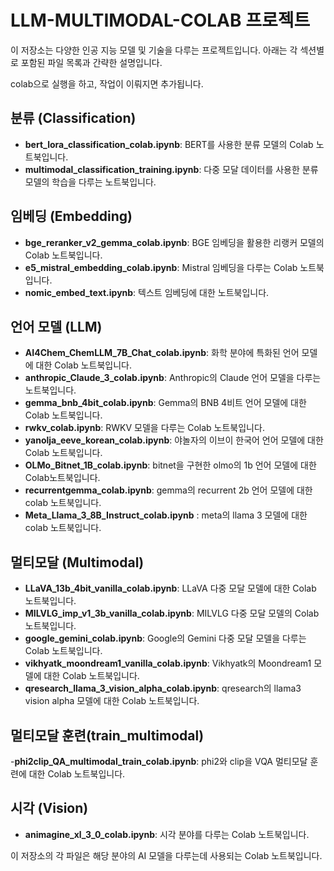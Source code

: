 # LLM-MULTIMODAL-COLAB 프로젝트

이 저장소는 다양한 인공 지능 모델 및 기술을 다루는 프로젝트입니다. 아래는 각 섹션별로 포함된 파일 목록과 간략한 설명입니다.

colab으로 실행을 하고, 작업이 이뤄지면 추가됩니다.

## 분류 (Classification)
- **bert_lora_classification_colab.ipynb**: BERT를 사용한 분류 모델의 Colab 노트북입니다.
- **multimodal_classification_training.ipynb**: 다중 모달 데이터를 사용한 분류 모델의 학습을 다루는 노트북입니다.

## 임베딩 (Embedding)
- **bge_reranker_v2_gemma_colab.ipynb**: BGE 임베딩을 활용한 리랭커 모델의 Colab 노트북입니다.
- **e5_mistral_embedding_colab.ipynb**: Mistral 임베딩을 다루는 Colab 노트북입니다.
- **nomic_embed_text.ipynb**: 텍스트 임베딩에 대한 노트북입니다.

## 언어 모델 (LLM)
- **AI4Chem_ChemLLM_7B_Chat_colab.ipynb**: 화학 분야에 특화된 언어 모델에 대한 Colab 노트북입니다.
- **anthropic_Claude_3_colab.ipynb**: Anthropic의 Claude 언어 모델을 다루는 노트북입니다.
- **gemma_bnb_4bit_colab.ipynb**: Gemma의 BNB 4비트 언어 모델에 대한 Colab 노트북입니다.
- **rwkv_colab.ipynb**: RWKV 모델을 다루는 Colab 노트북입니다.
- **yanolja_eeve_korean_colab.ipynb**:  야놀자의 이브이 한국어 언어 모델에 대한 Colab 노트북입니다.
- **OLMo_Bitnet_1B_colab.ipynb**: bitnet을 구현한 olmo의 1b 언어 모델에 대한 Colab노트북입니다.
- **recurrentgemma_colab.ipynb**: gemma의 recurrent 2b 언어 모델에 대한 colab 노트북입니다.
- **Meta_Llama_3_8B_Instruct_colab.ipynb** : meta의 llama 3 모델에 대한 colab 노트북입니다.

## 멀티모달 (Multimodal)
- **LLaVA_13b_4bit_vanilla_colab.ipynb**: LLaVA 다중 모달 모델에 대한 Colab 노트북입니다.
- **MILVLG_imp_v1_3b_vanilla_colab.ipynb**: MILVLG 다중 모달 모델의 Colab 노트북입니다.
- **google_gemini_colab.ipynb**: Google의 Gemini 다중 모달 모델을 다루는 Colab 노트북입니다.
- **vikhyatk_moondream1_vanilla_colab.ipynb**: Vikhyatk의 Moondream1 모델에 대한 Colab 노트북입니다.
- **qresearch_llama_3_vision_alpha_colab.ipynb**: qresearch의 llama3 vision alpha 모델에 대한 Colab 노트북입니다. 

## 멀티모달 훈련(train_multimodal)
-**phi2clip_QA_multimodal_train_colab.ipynb**: phi2와 clip을 VQA 멀티모달 훈련에 대한 Colab 노트북입니다.

## 시각 (Vision)
- **animagine_xl_3_0_colab.ipynb**: 시각 분야를 다루는 Colab 노트북입니다.


이 저장소의 각 파일은 해당 분야의 AI 모델을 다루는데 사용되는 Colab 노트북입니다.
